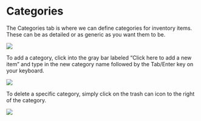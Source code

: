 # Categories

The Categories tab is where we can define categories for inventory items. These can be as detailed or as generic as you want them to be.

![](https://cdn.realsgii2.dev/wise-software-docs/image_10.8c7d619b.png)

To add a category, click into the gray bar labeled “Click here to add a new item” and type in the new category name followed by the Tab/Enter key on your keyboard.

![](https://cdn.realsgii2.dev/wise-software-docs/image_11.8e99bdc7.png)

To delete a specific category, simply click on the trash can icon to the right of the category.

![](https://cdn.realsgii2.dev/wise-software-docs/image_12.4d78c866.png)

